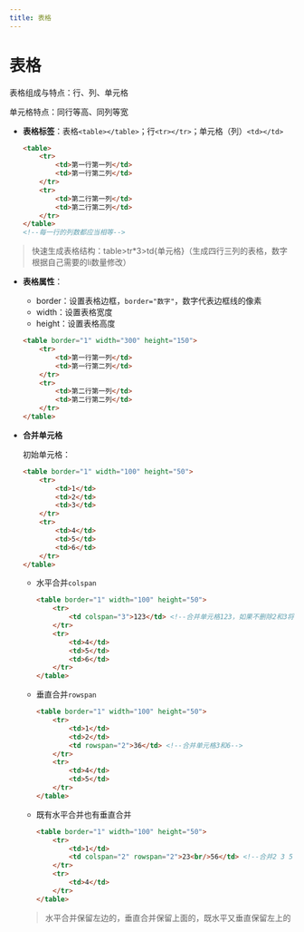 ```yaml
---
title: 表格
---
```



# 表格

表格组成与特点：行、列、单元格

单元格特点：同行等高、同列等宽

- **表格标签**：表格`<table></table>`；行`<tr></tr>`；单元格（列）`<td></td>`

  ```html
  <table>
      <tr>
          <td>第一行第一列</td>
          <td>第一行第二列</td>
      </tr>
      <tr>
          <td>第二行第一列</td>
          <td>第二行第二列</td>
      </tr>
  </table>
  <!--每一行的列数都应当相等-->
  ```

> 快速生成表格结构：table>tr*3>td{单元格}（生成四行三列的表格，数字根据自己需要的li数量修改）

- **表格属性**：

  - border：设置表格边框，`border="数字"`，数字代表边框线的像素
  - width：设置表格宽度
  - height：设置表格高度

  ```html
  <table border="1" width="300" height="150">
      <tr>
          <td>第一行第一列</td>
          <td>第一行第二列</td>
      </tr>
      <tr>
          <td>第二行第一列</td>
          <td>第二行第二列</td>
      </tr>
  </table>
  ```

- **合并单元格**

  初始单元格：

  ```html
  <table border="1" width="100" height="50">
      <tr>
          <td>1</td>
          <td>2</td>
          <td>3</td>
      </tr>
      <tr>
          <td>4</td>
          <td>5</td>
          <td>6</td>
      </tr>
  </table>
  ```

  - 水平合并`colspan`

    ```html
    <table border="1" width="100" height="50">
        <tr>
            <td colspan="3">123</td> <!--合并单元格123，如果不删除2和3将会在右边被顶出来，不规整-->
        </tr>
        <tr>
            <td>4</td>
            <td>5</td>
            <td>6</td>
        </tr>
    </table>
    ```

  - 垂直合并`rowspan`

    ```html
    <table border="1" width="100" height="50">
        <tr>
            <td>1</td>
            <td>2</td>
            <td rowspan="2">36</td> <!--合并单元格3和6-->
        </tr>
        <tr>
            <td>4</td>
            <td>5</td>
        </tr>
    </table>
    ```

  - 既有水平合并也有垂直合并

    ```html
    <table border="1" width="100" height="50">
        <tr>
            <td>1</td>
            <td colspan="2" rowspan="2">23<br/>56</td> <!--合并2 3 5 6-->
        </tr>
        <tr>
            <td>4</td>
        </tr>
    </table>
    ```

  > 水平合并保留左边的，垂直合并保留上面的，既水平又垂直保留左上的



